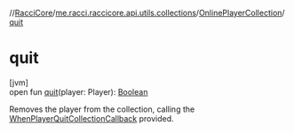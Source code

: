 //[RacciCore](../../../index.md)/[me.racci.raccicore.api.utils.collections](../index.md)/[OnlinePlayerCollection](index.md)/[quit](quit.md)

# quit

[jvm]\
open fun [quit](quit.md)(player: Player): [Boolean](https://kotlinlang.org/api/latest/jvm/stdlib/kotlin/-boolean/index.html)

Removes the player from the collection, calling the [WhenPlayerQuitCollectionCallback](../index.md#770480590%2FClasslikes%2F-1216412040) provided.
